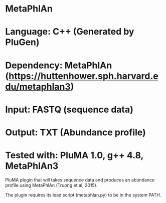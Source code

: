 # MetaPhlAn
# Language: C++ (Generated by PluGen)
# Dependency: MetaPhlAn (https://huttenhower.sph.harvard.edu/metaphlan3)
# Input: FASTQ (sequence data)
# Output: TXT (Abundance profile)
# Tested with: PluMA 1.0, g++ 4.8, MetaPhlAn3

PluMA plugin that will takes sequence data and produces an abundance
profile using MetaPhlAn (Truong et al, 2015).

The plugin requires its lead script (metaphlan.py) to be in the system PATH.

